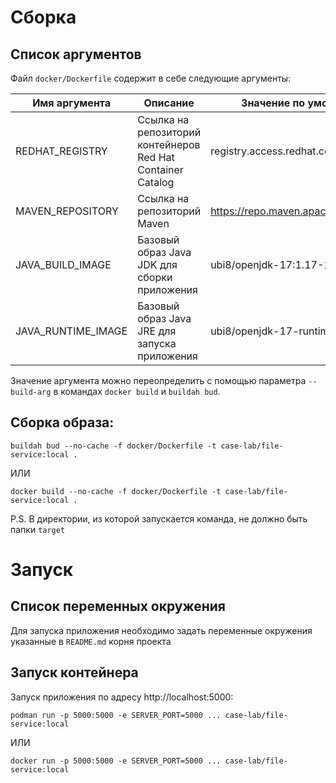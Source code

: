 # Сборка

## Список аргументов

Файл `docker/Dockerfile` содержит в себе следующие аргументы:

| Имя аргумента      | Описание                                                    | Значение по умолчанию                |
|--------------------|-------------------------------------------------------------|--------------------------------------|
| REDHAT_REGISTRY    | Ссылка на репозиторий контейнеров Red Hat Container Catalog | registry.access.redhat.com           |
| MAVEN_REPOSITORY   | Ссылка на репозиторий Maven                                 | https://repo.maven.apache.org/maven2 |
| JAVA_BUILD_IMAGE   | Базовый образ Java JDK для сборки приложения                | ubi8/openjdk-17:1.17-1               |
| JAVA_RUNTIME_IMAGE | Базовый образ Java JRE для запуска приложения               | ubi8/openjdk-17-runtime:1.17-1       |

Значение аргумента можно переопределить с помощью параметра `--build-arg` в командах `docker build` и `buildah bud`.

## Сборка образа:

```commandline
buildah bud --no-cache -f docker/Dockerfile -t case-lab/file-service:local .
```

ИЛИ

```commandline
docker build --no-cache -f docker/Dockerfile -t case-lab/file-service:local .
```

P.S. В директории, из которой запускается команда, не должно быть папки `target`

# Запуск

## Список переменных окружения

Для запуска приложения необходимо задать переменные окружения указанные в `README.md` корня проекта

## Запуск контейнера

Запуск приложения по адресу http://localhost:5000:

```commandline
podman run -p 5000:5000 -e SERVER_PORT=5000 ... case-lab/file-service:local
```

ИЛИ

```commandline
docker run -p 5000:5000 -e SERVER_PORT=5000 ... case-lab/file-service:local
```
